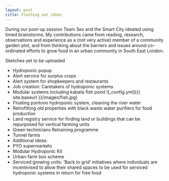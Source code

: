 ```yaml
---
layout: post
title: Fleshing out ideas
---
```


During our post-up session Team Sex and the Smart City ideated using timed brainstorms.  My contributions came from reading, research, observations and experience as a (not very active) member of a 
community garden plot, and from thinking about the barriers and issues around co-ordinated efforts to grow food in an urban 
community in South East London.

Sketches yet to be uploaded

* Hydroponic popup
* Alert service for surplus crops
* Alert system for shopkeepers and restaurants
* Job creation: Caretakers of hydroponic systems
* Modular systems including kabata fish pond ![_config.yml]({{ site.baseurl }}/images/fish.jpg)
* Floating pontoon hydroponic system, cleaning the river water
* Retrofitting old properties with black waste water purifiers for food production
* Land registry service for finding land or buildings that can be repurposed for vertical farming units
* Green technicians Retraining programme
* Tunnel farms
* Additional ideas:
* PYO supermarkets
* Modular Hydroponic Kit
* Urban-farm box scheme
* Serviced growing units: ’Back to grid’ initiatives where individuals are incentivised to allow their shared spaces to be used for serviced hydroponic systems in return for free food
